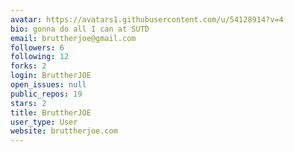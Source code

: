 ```yaml
---
avatar: https://avatars1.githubusercontent.com/u/54128914?v=4
bio: gonna do all I can at SUTD
email: bruttherjoe@gmail.com
followers: 6
following: 12
forks: 2
login: BruttherJOE
open_issues: null
public_repos: 19
stars: 2
title: BruttherJOE
user_type: User
website: bruttherjoe.com
---
```

